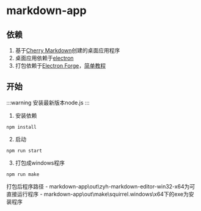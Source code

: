 # markdown-app
## 依赖
1. 基于[Cherry Markdown](https://github.com/Tencent/cherry-markdown)创建的桌面应用程序
2. 桌面应用依赖于[electron](https://github.com/electron/electron)
3. 打包依赖于[Electron Forge](https://www.electronforge.io/)，[简单教程](https://www.electronjs.org/zh/docs/latest/tutorial/%E6%89%93%E5%8C%85%E6%95%99%E7%A8%8B)
## 开始
:::warning
安装最新版本node.js
:::

1. 安装依赖
``` 
npm install
```
2. 启动
``` 
npm run start
```
3. 打包成windows程序
``` 
npm run make
```
打包后程序路径
	- markdown-app\out\zyh-markdown-editor-win32-x64为可直接运行程序
	- markdown-app\out\make\squirrel.windows\x64下的exe为安装程序


